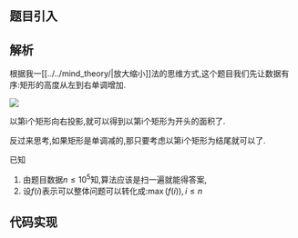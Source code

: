 ## 题目引入

## 解析

根据我一[[../../mind_theory/|放大缩小]]法的思维方式,这个题目我们先让数据有序:矩形的高度从左到右单调增加.

![](./asy/1.asy)

以第i个矩形向右投影,就可以得到以第i个矩形为开头的面积了.


反过来思考,如果矩形是单调减的,那只要考虑以第i个矩形为结尾就可以了.

已知

1. 由题目数据$n \leqslant 10^5$知,算法应该是扫一遍就能得答案,
2. 设$f(i)$表示可以整体问题可以转化成:$\max(f(i)),i \leqslant n$

## 代码实现
